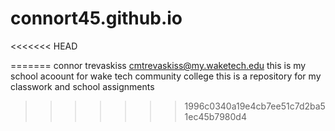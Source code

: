 # connort45.github.io
<<<<<<< HEAD

=======
connor trevaskiss cmtrevaskiss@my.waketech.edu
this is my school acoount for wake tech community college
this is a repository for my classwork and school assignments
>>>>>>> 1996c0340a19e4cb7ee51c7d2ba51ec45b7980d4
